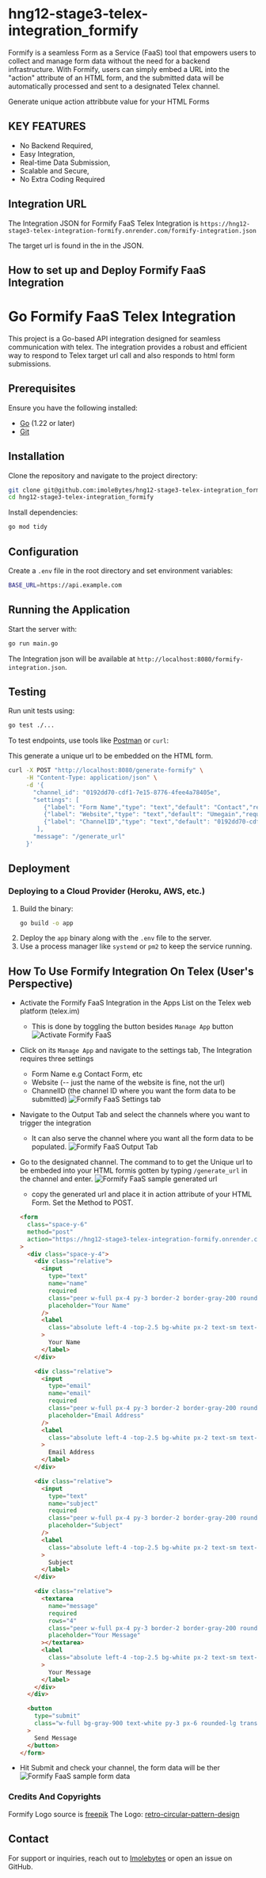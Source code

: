 # hng12-stage3-telex-integration_formify

Formify is a seamless Form as a Service (FaaS) tool that empowers users to collect and manage form data without the need for a backend infrastructure. With Formify, users can simply embed a URL into the "action" attribute of an HTML form, and the submitted data will be automatically processed and sent to a designated Telex channel.

Generate unique action attribbute value for your HTML Forms

## KEY FEATURES

- No Backend Required,
- Easy Integration,
- Real-time Data Submission,
- Scalable and Secure,
- No Extra Coding Required

## Integration URL

The Integration JSON for Formify FaaS Telex Integration is
`https://hng12-stage3-telex-integration-formify.onrender.com/formify-integration.json`

The target url is found in the in the JSON.

## How to set up and Deploy Formify FaaS Integration

# Go Formify FaaS Telex Integration

This project is a Go-based API integration designed for seamless communication with telex. The integration provides a robust and efficient way to respond to Telex target url call and also responds to html form submissions.

## Prerequisites

Ensure you have the following installed:

- [Go](https://go.dev/dl/) (1.22 or later)
- [Git](https://git-scm.com/)

## Installation

Clone the repository and navigate to the project directory:

```sh
git clone git@github.com:imoleBytes/hng12-stage3-telex-integration_formify.git
cd hng12-stage3-telex-integration_formify
```

Install dependencies:

```sh
go mod tidy
```

## Configuration

Create a `.env` file in the root directory and set environment variables:

```sh
BASE_URL=https://api.example.com
```

## Running the Application

Start the server with:

```sh
go run main.go
```

The Integration json will be available at `http://localhost:8080/formify-integration.json`.

## Testing

Run unit tests using:

```sh
go test ./...
```

To test endpoints, use tools like [Postman](https://www.postman.com/) or `curl`:

This generate a unique url to be embedded on the HTML form.

```sh
curl -X POST "http://localhost:8080/generate-formify" \
     -H "Content-Type: application/json" \
     -d '{
       "channel_id": "0192dd70-cdf1-7e15-8776-4fee4a78405e",
       "settings": [
          {"label": "Form Name","type": "text","default": "Contact","required": true},
          {"label": "Website","type": "text","default": "Umegain","required": true},
          {"label": "ChannelID","type": "text","default": "0192dd70-cdf1-7e15-8776-4fee4a78405e","required": true}
        ],
       "message": "/generate_url"
     }'
```

## Deployment

### **Deploying to a Cloud Provider (Heroku, AWS, etc.)**

1. Build the binary:
   ```sh
   go build -o app
   ```
2. Deploy the `app` binary along with the `.env` file to the server.
3. Use a process manager like `systemd` or `pm2` to keep the service running.

## How To Use Formify Integration On Telex (User's Perspective)

- Activate the Formify FaaS Integration in the Apps List on the Telex web platform (telex.im)
  - This is done by toggling the button besides `Manage App` button
    ![Activate Formify FaaS](images/formify-in-apps-list.png)
- Click on its `Manage App` and navigate to the settings tab, The Integration requires three settings
  - Form Name e.g Contact Form, etc
  - Website (-- just the name of the website is fine, not the url)
  - ChannelID (the channel ID where you want the form data to be submitted)
    ![Formify FaaS Settings tab](images/formify-settings.png)
- Navigate to the Output Tab and select the channels where you want to trigger the integration
  - It can also serve the channel where you want all the form data to be populated.
    ![Formify FaaS Output Tab](images/formify-output.png)
- Go to the designated channel. The command to to get the Unique url to be embeded into your HTML formis gotten by typing `/generate_url` in the channel and enter.
  ![Formify FaaS sample generated url](images/url-generated.png)

  - copy the generated url and place it in action attribute of your HTML Form. Set the Method to POST.

  ```html
  <form
    class="space-y-6"
    method="post"
    action="https://hng12-stage3-telex-integration-formify.onrender.com/formify/umegain/01951838-4390-7f8b-b3a9-597c357ce467"
  >
    <div class="space-y-4">
      <div class="relative">
        <input
          type="text"
          name="name"
          required
          class="peer w-full px-4 py-3 border-2 border-gray-200 rounded-lg outline-none transition-all duration-300 focus:border-gray-400 placeholder-transparent"
          placeholder="Your Name"
        />
        <label
          class="absolute left-4 -top-2.5 bg-white px-2 text-sm text-gray-600 transition-all duration-300 peer-placeholder-shown:text-base peer-placeholder-shown:text-gray-400 peer-placeholder-shown:top-3 peer-focus:-top-2.5 peer-focus:text-sm peer-focus:text-gray-600"
        >
          Your Name
        </label>
      </div>

      <div class="relative">
        <input
          type="email"
          name="email"
          required
          class="peer w-full px-4 py-3 border-2 border-gray-200 rounded-lg outline-none transition-all duration-300 focus:border-gray-400 placeholder-transparent"
          placeholder="Email Address"
        />
        <label
          class="absolute left-4 -top-2.5 bg-white px-2 text-sm text-gray-600 transition-all duration-300 peer-placeholder-shown:text-base peer-placeholder-shown:text-gray-400 peer-placeholder-shown:top-3 peer-focus:-top-2.5 peer-focus:text-sm peer-focus:text-gray-600"
        >
          Email Address
        </label>
      </div>

      <div class="relative">
        <input
          type="text"
          name="subject"
          required
          class="peer w-full px-4 py-3 border-2 border-gray-200 rounded-lg outline-none transition-all duration-300 focus:border-gray-400 placeholder-transparent"
          placeholder="Subject"
        />
        <label
          class="absolute left-4 -top-2.5 bg-white px-2 text-sm text-gray-600 transition-all duration-300 peer-placeholder-shown:text-base peer-placeholder-shown:text-gray-400 peer-placeholder-shown:top-3 peer-focus:-top-2.5 peer-focus:text-sm peer-focus:text-gray-600"
        >
          Subject
        </label>
      </div>

      <div class="relative">
        <textarea
          name="message"
          required
          rows="4"
          class="peer w-full px-4 py-3 border-2 border-gray-200 rounded-lg outline-none transition-all duration-300 focus:border-gray-400 placeholder-transparent resize-none"
          placeholder="Your Message"
        ></textarea>
        <label
          class="absolute left-4 -top-2.5 bg-white px-2 text-sm text-gray-600 transition-all duration-300 peer-placeholder-shown:text-base peer-placeholder-shown:text-gray-400 peer-placeholder-shown:top-3 peer-focus:-top-2.5 peer-focus:text-sm peer-focus:text-gray-600"
        >
          Your Message
        </label>
      </div>
    </div>

    <button
      type="submit"
      class="w-full bg-gray-900 text-white py-3 px-6 rounded-lg transition-all duration-300 hover:bg-gray-800 focus:outline-none focus:ring-2 focus:ring-gray-400 focus:ring-offset-2"
    >
      Send Message
    </button>
  </form>
  ```

- Hit Submit and check your channel, the form data will be ther
  ![Formify FaaS sample form data](images/formify-channels-action.png)

### Credits And Copyrights

Formify Logo source is [freepik](https://www.freepik.com/)
The Logo: [retro-circular-pattern-design](https://img.freepik.com/free-vector/retro-circular-pattern-design_1308-175051.jpg?t=st=1739808712~exp=1739812312~hmac=f03b43859fc31fbdd675f1907599bd626959e488186958f208d879c6fd1ef10a&w=740)

## Contact

For support or inquiries, reach out to [Imolebytes](https://github.com/imolebytes) or open an issue on GitHub.
